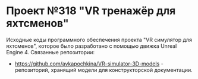# Проект №318 "VR тренажёр для яхтсменов"
Исходные коды программного обеспечения проекта "VR симулятор для яхтсменов", которое было разработано с помощью движка Unreal Engine 4.
Связанные репозитории:
- https://github.com/avkapochkina/VR-simulator-3D-models - репозиторий, хранящий модели для конструкторской документации.
